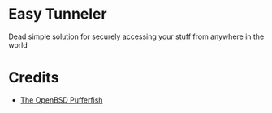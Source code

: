# Easy Tunneler
Dead simple solution for securely accessing your stuff from anywhere in the world


# Credits
- [The OpenBSD Pufferfish](https://www.openbsd.org/)